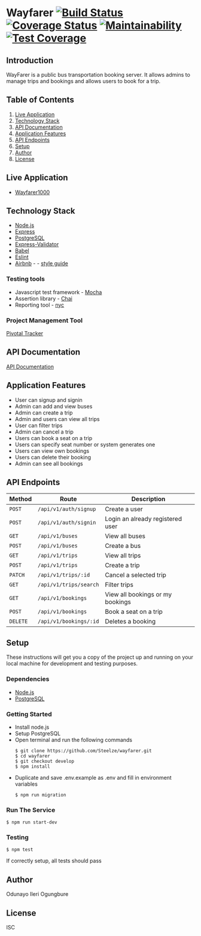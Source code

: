 # Wayfarer [![Build Status](https://travis-ci.com/Steelze/wayfarer.svg?branch=develop)](https://travis-ci.com/Steelze/wayfarer) [![Coverage Status](https://coveralls.io/repos/github/Steelze/wayfarer/badge.svg?branch=develop)](https://coveralls.io/github/Steelze/wayfarer?branch=develop) [![Maintainability](https://api.codeclimate.com/v1/badges/6b6d2e1e5f9101df5c1c/maintainability)](https://codeclimate.com/github/Steelze/wayfarer/maintainability) [![Test Coverage](https://api.codeclimate.com/v1/badges/6b6d2e1e5f9101df5c1c/test_coverage)](https://codeclimate.com/github/Steelze/wayfarer/test_coverage)

## Introduction
WayFarer is a public bus transportation booking server. It allows admins to manage trips and bookings and allows users to book for a trip.

## Table of Contents
1. <a href="#live-application">Live Application</a>
2. <a href="#technology-stack">Technology Stack</a>
3. <a href="#api-documentation">API Documentation</a>
4. <a href="#application-features">Application Features</a>
5. <a href="#api-endpoints">API Endpoints</a>
6. <a href="#setup">Setup</a>
7. <a href="#author">Author</a>
8. <a href="#license">License</a>


## Live Application
* [Wayfarer1000](https://wayfarer1000.herokuapp.com/api/v1)

## Technology Stack
  - [Node.js](https://nodejs.org/)
  - [Express](https://expressjs.com/)
  - [PostgreSQL](https://www.postgresql.org/)
  - [Express-Validator](https://www.npmjs.com/package/express-validator)
  - [Babel](https://babeljs.io) 
  - [Eslint](https://eslint.org/)
  - [Airbnb](https://www.npmjs.com/package/eslint-config-airbnb) - - [style guide](https://github.com/airbnb/javascript)
  ### Testing tools
   - Javascript test framework - [Mocha](https://mochajs.org/)
   - Assertion library - [Chai](http://chaijs.com)
   - Reporting tool - [nyc](https://github.com/istanbuljs/nyc)
  ### Project Management Tool
   [Pivotal Tracker](https://www.pivotaltracker.com/n/projects/2358943)

## API Documentation
[API Documentation](https://wayfarer1000.herokuapp.com/api-docs)

## Application Features
* User can signup and signin
* Admin can add and view buses
* Admin can create a trip
* Admin and users can view all trips
* User can filter trips
* Admin can cancel a trip
* Users can book a seat on a trip
* Users can specify seat number or system generates one
* Users can view own bookings
* Users can delete their booking
* Admin can see all bookings


## API Endpoints
Method | Route | Description
--- | --- | ---
`POST` | `/api/v1/auth/signup` | Create a user
`POST` | `/api/v1/auth/signin` | Login an already registered user
`GET` | `/api/v1/buses` | View all buses
`POST` | `/api/v1/buses` | Create a bus
`GET` | `/api/v1/trips` | View all trips
`POST` | `/api/v1/trips` | Create a trip
`PATCH` | `/api/v1/trips/:id` | Cancel a selected trip
`GET` | `/api/v1/trips/search` | Filter trips
`GET` | `/api/v1/bookings` | View all bookings or my bookings
`POST` | `/api/v1/bookings` | Book a seat on a trip
`DELETE` | `/api/v1/bookings/:id` | Deletes a booking

## Setup
These instructions will get you a copy of the project up and running on your local machine for development and testing purposes.

  ### Dependencies
  - [Node.js](https://nodejs.org/)
  - [PostgreSQL](https://www.postgresql.org/)
 
  ### Getting Started
  - Install node.js
  - Setup PostgreSQL
  - Open terminal and run the following commands
    ```
    $ git clone https://github.com/Steelze/wayfarer.git
    $ cd wayfarer
    $ git checkout develop
    $ npm install
    ```
  - Duplicate and save .env.example as .env and fill in environment variables
    ```
    $ npm run migration
    ```
  ### Run The Service
  ```
  $ npm run start-dev
  ```

  ### Testing
  ```
  $ npm test
  ```
  If correctly setup, all tests should pass
  
## Author
Odunayo Ileri Ogungbure

## License
ISC
